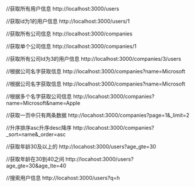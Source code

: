 //获取所有用户信息
http://localhost:3000/users

//获取id为1的用户信息
http://localhost:3000/users/1

//获取所有公司信息
http://localhost:3000/companies

//获取单个公司信息
http://localhost:3000/companies/1

//获取所有公司Id为3的用户信息
http://localhost:3000/companies/3/users

//根据公司名字获取信息
http://localhost:3000/companies?name=Microsoft

//根据公司名字获取信息
http://localhost:3000/companies?name=Microsoft

//根据多个名字获取公司信息
http://locahost:3000/companies?name=Microsoft&name=Apple

//获取一页中只有两条数据
http://locahost:3000/companies?page=1&_limit=2

//升序排序asc升序desc降序
http://locahost:3000/companies?_sort=name&_order=asc

//获取年龄30及以上的
http://locahost:3000/users?age_gte=30

//获取年龄在30到40之间
http://locahost:3000/users?age_gte=30&age_lte=40

//搜索用户信息
http://locahost:3000/users?q=h

